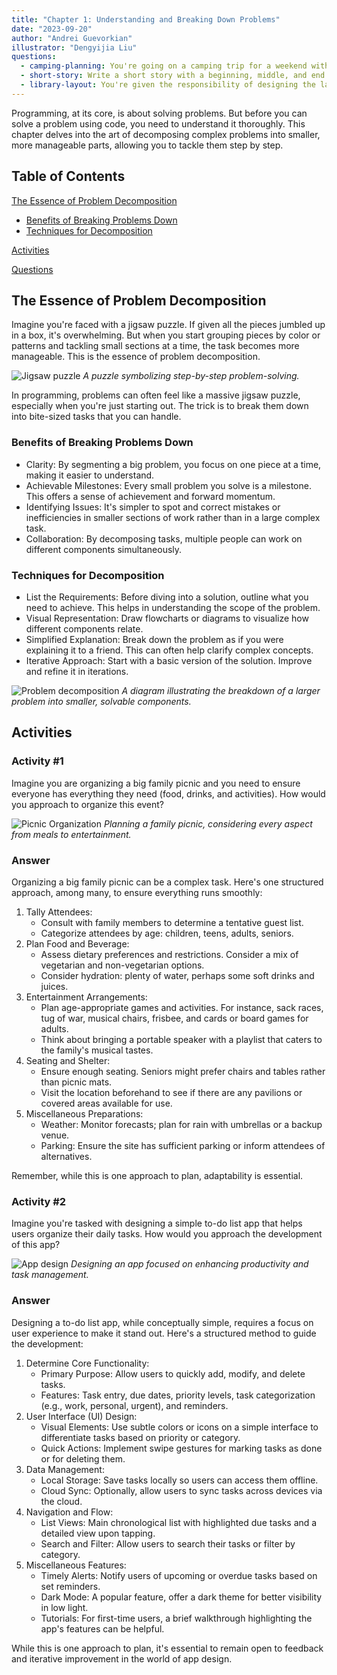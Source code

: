 ```yaml
---
title: "Chapter 1: Understanding and Breaking Down Problems"
date: "2023-09-20"
author: "Andrei Guevorkian"
illustrator: "Dengyijia Liu"
questions:
  - camping-planning: You're going on a camping trip for a weekend with five friends, and you are tasked with planning it. Write down everything you think you'll need for this trip, from food to equipment and entertainment.
  - short-story: Write a short story with a beginning, middle, and end. Begin with just a one-line summary for the start, middle, and conclusion. In the next iteration, expand each line into a short paragraph. In the third and final iteration, refine the story by adding some details, dialogues, and descriptions.
  - library-layout: You're given the responsibility of designing the layout for a new local library. Consider various aspects of library design such as categorizing books (by genre, author, publication year), shelf labeling (maybe through color coding or other symbols), creating distinct zones (reading areas, computer stations, children's section), and ensuring accessibility for all visitors. How would you approach this task to provide an organized and user-friendly space?
---
```


Programming, at its core, is about solving problems. But before you can solve a problem using code, you need to understand it thoroughly. This chapter delves into the art of decomposing complex problems into smaller, more manageable parts, allowing you to tackle them step by step.

## Table of Contents

[The Essence of Problem Decomposition](#the-essence-of-problem-decomposition)

- [Benefits of Breaking Problems Down](#benefits-of-breaking-problems-down)
- [Techniques for Decomposition](#techniques-for-decomposition)

[Activities](#activities)

[Questions](#questions)

## The Essence of Problem Decomposition

Imagine you're faced with a jigsaw puzzle. If given all the pieces jumbled up in a box, it's overwhelming. But when you start grouping pieces by color or patterns and tackling small sections at a time, the task becomes more manageable. This is the essence of problem decomposition.

![Jigsaw puzzle](./figures/ch-1-jigsaw-puzzle.jpg)
*A puzzle symbolizing step-by-step problem-solving.*

In programming, problems can often feel like a massive jigsaw puzzle, especially when you're just starting out. The trick is to break them down into bite-sized tasks that you can handle.

### Benefits of Breaking Problems Down

- Clarity: By segmenting a big problem, you focus on one piece at a time, making it easier to understand.
- Achievable Milestones: Every small problem you solve is a milestone. This offers a sense of achievement and forward momentum.
- Identifying Issues: It's simpler to spot and correct mistakes or inefficiencies in smaller sections of work rather than in a large complex task.
- Collaboration: By decomposing tasks, multiple people can work on different components simultaneously.

### Techniques for Decomposition

- List the Requirements: Before diving into a solution, outline what you need to achieve. This helps in understanding the scope of the problem.
- Visual Representation: Draw flowcharts or diagrams to visualize how different components relate.
- Simplified Explanation: Break down the problem as if you were explaining it to a friend. This can often help clarify complex concepts.
- Iterative Approach: Start with a basic version of the solution. Improve and refine it in iterations.

![Problem decomposition](./figures/ch-1-problem-decomposition.jpg)
*A diagram illustrating the breakdown of a larger problem into smaller, solvable components.*

## Activities

### Activity #1

Imagine you are organizing a big family picnic and you need to ensure everyone has everything they need (food, drinks, and activities). How would you approach to organize this event?

![Picnic Organization](./figures/ch-1-family-picnic.jpg)
*Planning a family picnic, considering every aspect from meals to entertainment.*

### Answer
Organizing a big family picnic can be a complex task. Here's one structured approach, among many, to ensure everything runs smoothly:

1. Tally Attendees:
    - Consult with family members to determine a tentative guest list.
    - Categorize attendees by age: children, teens, adults, seniors.
2. Plan Food and Beverage:
    - Assess dietary preferences and restrictions. Consider a mix of vegetarian and non-vegetarian options.
    - Consider hydration: plenty of water, perhaps some soft drinks and juices.
3. Entertainment Arrangements:
    - Plan age-appropriate games and activities. For instance, sack races, tug of war, musical chairs, frisbee, and cards or board games for adults.
    - Think about bringing a portable speaker with a playlist that caters to the family's musical tastes.
4. Seating and Shelter:
    - Ensure enough seating. Seniors might prefer chairs and tables rather than picnic mats.
    - Visit the location beforehand to see if there are any pavilions or covered areas available for use.
5. Miscellaneous Preparations:
    - Weather: Monitor forecasts; plan for rain with umbrellas or a backup venue.
    - Parking: Ensure the site has sufficient parking or inform attendees of alternatives.

Remember, while this is one approach to plan, adaptability is essential.

### Activity #2

Imagine you're tasked with designing a simple to-do list app that helps users organize their daily tasks. How would you approach the development of this app?

![App design](./figures/ch-1-design-app.jpg)
*Designing an app focused on enhancing productivity and task management.*

### Answer
Designing a to-do list app, while conceptually simple, requires a focus on user experience to make it stand out. Here's a structured method to guide the development:

1. Determine Core Functionality:
    - Primary Purpose: Allow users to quickly add, modify, and delete tasks.
    - Features: Task entry, due dates, priority levels, task categorization (e.g., work, personal, urgent), and reminders.
2. User Interface (UI) Design:
    - Visual Elements: Use subtle colors or icons on a simple interface to differentiate tasks based on priority or category.
    - Quick Actions: Implement swipe gestures for marking tasks as done or for deleting them.
3. Data Management:
    - Local Storage: Save tasks locally so users can access them offline.
    - Cloud Sync: Optionally, allow users to sync tasks across devices via the cloud.
4. Navigation and Flow:
    - List Views: Main chronological list with highlighted due tasks and a detailed view upon tapping.
    - Search and Filter: Allow users to search their tasks or filter by category.
5. Miscellaneous Features:
    - Timely Alerts: Notify users of upcoming or overdue tasks based on set reminders.
    - Dark Mode: A popular feature, offer a dark theme for better visibility in low light.
    - Tutorials: For first-time users, a brief walkthrough highlighting the app's features can be helpful.

While this is one approach to plan, it's essential to remain open to feedback and iterative improvement in the world of app design.
